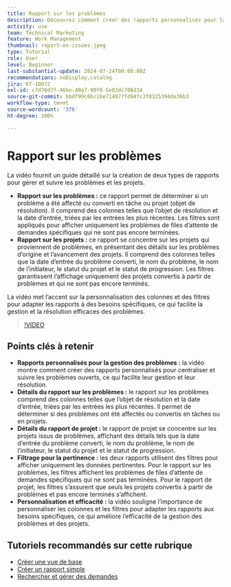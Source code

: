 ```yaml
---
title: Rapport sur les problèmes
description: Découvrez comment créer des rapports personnalisés pour la gestion des problèmes et des projets, notamment comment centraliser et suivre les problèmes ouverts, personnaliser les colonnes et les filtres et optimiser la gestion des projets et des problèmes.
activity: use
team: Technical Marketing
feature: Work Management
thumbnail: report-on-issues.jpeg
type: Tutorial
role: User
level: Beginner
last-substantial-update: 2024-07-24T00:00:00Z
recommendations: noDisplay,catalog
jira: KT-10072
exl-id: c7d76d7f-46be-40a7-99f8-5e83dc708d34
source-git-commit: bbdf99c6bc1be714077fd94fc3f8325394de36b3
workflow-type: tm+mt
source-wordcount: '376'
ht-degree: 100%

---
```


# Rapport sur les problèmes

La vidéo fournit un guide détaillé sur la création de deux types de rapports pour gérer et suivre les problèmes et les projets.

* **Rapport sur les problèmes :** ce rapport permet de déterminer si un problème a été affecté ou converti en tâche ou projet (objet de résolution). Il comprend des colonnes telles que l’objet de résolution et la date d’entrée, triées par les entrées les plus récentes. Les filtres sont appliqués pour afficher uniquement les problèmes de files d’attente de demandes spécifiques qui ne sont pas encore terminées.
* **Rapport sur les projets :** ce rapport se concentre sur les projets qui proviennent de problèmes, en présentant des détails sur les problèmes d’origine et l’avancement des projets. Il comprend des colonnes telles que la date d’entrée du problème converti, le nom du problème, le nom de l’initiateur, le statut du projet et le statut de progression. Les filtres garantissent l’affichage uniquement des projets convertis à partir de problèmes et qui ne sont pas encore terminés.

La vidéo met l’accent sur la personnalisation des colonnes et des filtres pour adapter les rapports à des besoins spécifiques, ce qui facilite la gestion et la résolution efficaces des problèmes.


>[!VIDEO](https://video.tv.adobe.com/v/3432002/?quality=12&learn=on&enablevpops=1)

## Points clés à retenir

* **Rapports personnalisés pour la gestion des problèmes :** la vidéo montre comment créer des rapports personnalisés pour centraliser et suivre les problèmes ouverts, ce qui facilite leur gestion et leur résolution.
* **Détails du rapport sur les problèmes :** le rapport sur les problèmes comprend des colonnes telles que l’objet de résolution et la date d’entrée, triées par les entrées les plus récentes. Il permet de déterminer si des problèmes ont été affectés ou convertis en tâches ou en projets.
* **Détails du rapport de projet :** le rapport de projet se concentre sur les projets issus de problèmes, affichant des détails tels que la date d’entrée du problème converti, le nom du problème, le nom de l’initiateur, le statut du projet et le statut de progression.
* **Filtrage pour la pertinence :** les deux rapports utilisent des filtres pour afficher uniquement les données pertinentes. Pour le rapport sur les problèmes, les filtres affichent les problèmes de files d’attente de demandes spécifiques qui ne sont pas terminées. Pour le rapport de projet, les filtres s’assurent que seuls les projets convertis à partir de problèmes et pas encore terminés s’affichent.
* **Personnalisation et efficacité :** la vidéo souligne l’importance de personnaliser les colonnes et les filtres pour adapter les rapports aux besoins spécifiques, ce qui améliore l’efficacité de la gestion des problèmes et des projets.


## Tutoriels recommandés sur cette rubrique

* [Créer une vue de base](/help/reporting/basic-reporting/create-a-basic-view.md)
* [Créer un rapport simple](/help/reporting/basic-reporting/create-a-simple-report.md)
* [Rechercher et gérer des demandes](/help/manage-work/issues-requests/find-requests.md)


